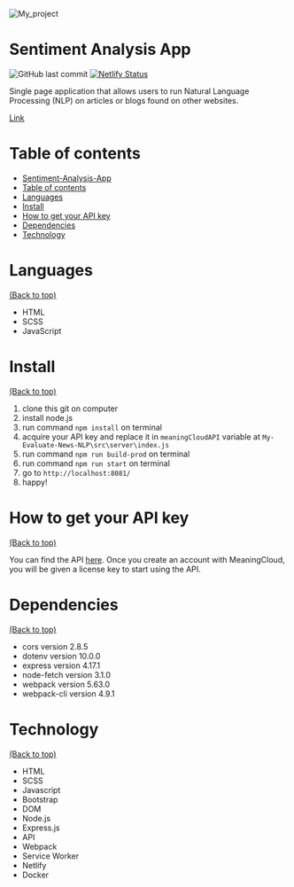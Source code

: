 <!-- Add banner here -->

![My_project](docs/preview5.png)

# Sentiment Analysis App

<!-- Describe your project in brief -->

![GitHub last commit](https://img.shields.io/github/last-commit/thasup/sentiment-analysis-app)
[![Netlify Status](https://api.netlify.com/api/v1/badges/8203c82d-3e50-445a-b439-2b6b66f9732c/deploy-status)](https://app.netlify.com/sites/thasup-sentiment-analysis/deploys)

Single page application that allows users to run Natural Language Processing (NLP) on articles or blogs found on other websites.

[Link](https://thasup-sentiment-analysis.netlify.app/)

# Table of contents

- [Sentiment-Analysis-App](#sentiment-analysis-app)
- [Table of contents](#table-of-contents)
- [Languages](#languages)
- [Install](#install)
- [How to get your API key](#how-to-get-your-api-key)
- [Dependencies](#dependencies)
- [Technology](#technology)

# Languages

[(Back to top)](#table-of-contents)

- HTML
- SCSS
- JavaScript

# Install

[(Back to top)](#table-of-contents)

1. clone this git on computer
2. install node.js
3. run command `npm install` on terminal
4. acquire your API key and replace it in `meaningCloudAPI` variable at `My-Evaluate-News-NLP\src\server\index.js`
5. run command `npm run build-prod` on terminal
6. run command `npm run start` on terminal
7. go to `http://localhost:8081/`
8. happy!

# How to get your API key

[(Back to top)](#table-of-contents)

You can find the API [here](https://www.meaningcloud.com/developer/sentiment-analysis). Once you create an account with MeaningCloud, you will be given a license key to start using the API.

# Dependencies

[(Back to top)](#table-of-contents)

- cors version 2.8.5
- dotenv version 10.0.0
- express version 4.17.1
- node-fetch version 3.1.0
- webpack version 5.63.0
- webpack-cli version 4.9.1

# Technology

[(Back to top)](#table-of-contents)

- HTML
- SCSS
- Javascript
- Bootstrap
- DOM
- Node.js
- Express.js
- API
- Webpack
- Service Worker
- Netlify
- Docker
